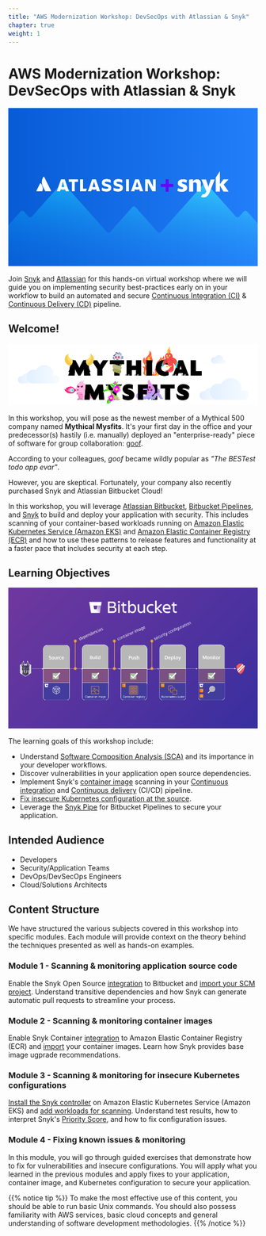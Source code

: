 ```yaml
---
title: "AWS Modernization Workshop: DevSecOps with Atlassian & Snyk"
chapter: true
weight: 1
---
```


# AWS Modernization Workshop: DevSecOps with Atlassian & Snyk

![Atlassian and Snyk](images/atlassian-snyk-header.png)

Join [Snyk](https://snyk.io/) and [Atlassian](https://www.atlassian.com/) for this hands-on virtual workshop where we will guide 
you on implementing security best-practices early on in your workflow to build an automated and secure 
[Continuous Integration (CI)](https://www.atlassian.com/continuous-delivery/continuous-integration) & [Continuous Delivery (CD)](https://www.atlassian.com/continuous-delivery) pipeline.

## Welcome!

![Mythical Myfits](images/mm.png)

In this workshop, you will pose as the newest member of a Mythical 500 company named __Mythical Mysfits__. It's your first day in the office
and your predecessor(s) hastily (i.e. manually) deployed an "enterprise-ready" piece of software for group collaboration: [goof](https://github.com/snyk/goof). 

According to your colleagues, _goof_ became wildly popular as _"The BESTest todo app evar"_. 

However, you are skeptical. Fortunately, your company also recently purchased Snyk and Atlassian Bitbucket Cloud!

In this workshop, you will leverage [Atlassian Bitbucket](https://www.atlassian.com/software/bitbucket), [Bitbucket Pipelines](https://bitbucket.org/product/features/pipelines), 
and [Snyk](https://snyk.io) to build and deploy your application with security.  This includes scanning of your container-based workloads running on 
[Amazon Elastic Kubernetes Service (Amazon EKS)](https://aws.amazon.com/eks/) and [Amazon Elastic Container Registry (ECR)](https://aws.amazon.com/ecr/) 
and how to use these patterns to release features and functionality at a faster pace that includes security at each step.

## Learning Objectives

![Snyk Bitbucket Flow](images/snyk-bitbucket-flow.png)

The learning goals of this workshop include:

- Understand [Software Composition Analysis (SCA)](https://snyk.io/blog/what-is-software-composition-analysis-sca-and-does-my-company-need-it/) and its importance in your developer workflows.
- Discover vulnerabilities in your application open source dependencies.
- Implement Snyk's [container image](https://snyk.io/blog/detecting-vulnerabilities-in-container-images/) scanning in your [Continuous integration](https://aws.amazon.com/devops/continuous-integration/) and 
[Continuous delivery](https://aws.amazon.com/devops/continuous-delivery/) (CI/CD) pipeline.
- [Fix insecure Kubernetes configuration at the source](https://snyk.io/blog/fix-insecure-kubernetes-configuration/).
- Leverage the [Snyk Pipe](https://bitbucket.org/product/features/pipelines/integrations?p=snyk/snyk-scan) for Bitbucket Pipelines to secure your application.

## Intended Audience

- Developers
- Security/Application Teams
- DevOps/DevSecOps Engineers
- Cloud/Solutions Architects

## Content Structure

We have structured the various subjects covered in this workshop into specific modules. Each module will provide
context on the theory behind the techniques presented as well as hands-on examples.

### Module 1 - Scanning & monitoring application source code

Enable the Snyk Open Source [integration](https://solutions.snyk.io/snyk-academy/open-source/create-source-control-integration) to Bitbucket and 
[import your SCM project](https://solutions.snyk.io/snyk-academy/open-source/import-scm-project). Understand transitive dependencies and how Snyk can generate automatic pull requests 
to streamline your process.

### Module 2 - Scanning & monitoring container images

Enable Snyk Container [integration](https://support.snyk.io/hc/en-us/articles/360003916078-Configure-integration-for-Amazon-Elastic-Container-Registry-ECR-) to 
Amazon Elastic Container Registry (ECR) and [import](https://solutions.snyk.io/snyk-academy/container/container-registry-and-image-import) your container images. Learn how
Snyk provides base image ugprade recommendations.

### Module 3 - Scanning & monitoring for insecure Kubernetes configurations

[Install the Snyk controller](https://support.snyk.io/hc/en-us/articles/360011128137-Install-the-Snyk-controller-on-Amazon-Elastic-Kubernetes-Service-Amazon-EKS-) on 
Amazon Elastic Kubernetes Service (Amazon EKS) and [add workloads for scanning](https://support.snyk.io/hc/en-us/articles/360003947117-Adding-Kubernetes-workloads-for-security-scanning).
Understand test results, how to interpret Snyk's [Priority Score](https://support.snyk.io/hc/en-us/articles/360010906897-Snyk-Priority-Score-and-Kubernetes), and how to 
fix configuration issues.

### Module 4 - Fixing known issues & monitoring

In this module, you will go through guided exercises that demonstrate how to fix for vulnerabilities and insecure configurations. 
You will apply what you learned in the previous modules and apply fixes to your application, container image, and Kubernetes
configuration to secure your application.

{{% notice tip %}}
To make the most effective use of this content, you should be able to run basic Unix commands. You should also possess familiarity with AWS services, basic cloud concepts and general understanding of software development methodologies.
{{% /notice %}}